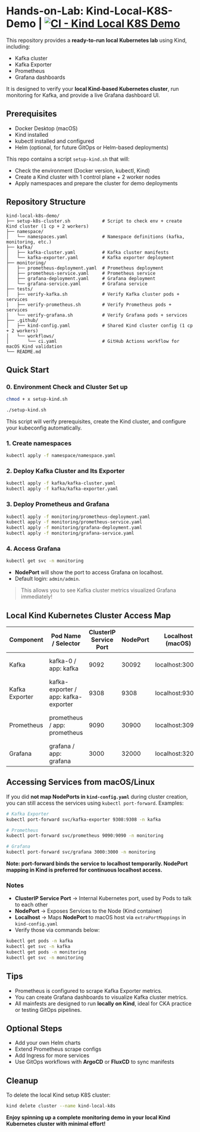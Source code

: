 # Hands-on-Lab: Kind-Local-K8S-Demo | [![CI - Kind Local K8S Demo](https://github.com/Rurutia1027/Hands-on-Lab.Kind-Local-K8S-Demo/actions/workflows/ci-pipeline.yaml/badge.svg)](https://github.com/Rurutia1027/Hands-on-Lab.Kind-Local-K8S-Demo/actions/workflows/ci-pipeline.yaml)

This repository provides a **ready-to-run local Kubernetes lab** using Kind, including: 
- Kafka cluster 
- Kafka Exporter 
- Prometheus 
- Grafana dashboards

It is designed to verify your **local Kind-based Kubernetes cluster**, run monitoring for Kafka, and provide a live Grafana dashboard UI. 

## Prerequisites 

- Docker Desktop (macOS)
- Kind installed 
- kubectl installed and configured 
- Helm (optional, for future GitOps or Helm-based deployments)

This repo contains a script `setup-kind.sh` that will: 
- Check the environment (Docker version, kubectl, Kind)
- Create a Kind cluster with 1 control plane + 2 worker nodes
- Apply namespaces and prepare the cluster for demo deployments


## Repository Structure 

```
kind-local-k8s-demo/
├── setup-k8s-cluster.sh            # Script to check env + create Kind cluster (1 cp + 2 workers)
├── namespace/
│   └── namespaces.yaml             # Namespace definitions (kafka, monitoring, etc.)
├── kafka/
│   ├── kafka-cluster.yaml          # Kafka cluster manifests
│   └── kafka-exporter.yaml         # Kafka exporter deployment
├── monitoring/
│   ├── prometheus-deployment.yaml  # Prometheus deployment
│   ├── prometheus-service.yaml     # Prometheus service
│   ├── grafana-deployment.yaml     # Grafana deployment
│   └── grafana-service.yaml        # Grafana service
├── tests/
│   ├── verify-kafka.sh             # Verify Kafka cluster pods + services
│   ├── verify-prometheus.sh        # Verify Prometheus pods + services
│   └── verify-grafana.sh           # Verify Grafana pods + services
├── .github/
│   ├── kind-config.yaml            # Shared Kind cluster config (1 cp + 2 workers)
│   └── workflows/
│       └── ci.yaml                 # GitHub Actions workflow for macOS Kind validation
└── README.md
```

## Quick Start 

### 0. Environment Check and Cluster Set up
```bash
chmod + x setup-kind.sh 

./setup-kind.sh 
```

This script will verify prerequisites, create the Kind cluster, and configure your kubeconfig automatically.

### 1. Create namespaces 
```bash 
kubectl apply -f namespace/namespace.yaml
```

### 2. Deploy Kafka Cluster and Its Exporter 
```bash 
kubectl apply -f kafka/kafka-cluster.yaml
kubectl apply -f kafka/kafka-exporter.yaml 
```

### 3. Deploy Prometheus and Grafana

```bash 
kubectl apply -f monitoring/prometheus-deployment.yaml 
kubectl apply -f monitoring/prometheus-service.yaml 
kubectl apply -f monitoring/grafana-deployment.yaml
kubectl apply -f monitoring/grafana-service.yaml 
```

### 4. Access Grafana 
```bash 
kubectl get svc -n monitoring 
```

- **NodePort** will show the port to access Grafana on localhost.
- Default login: `admin/admin`.

> This allows you to see Kafka cluster metrics visualized Grafana immediately! 

## Local Kind Kubernetes Cluster Access Map

| Component       | Pod Name / Selector      | ClusterIP Service Port | NodePort | Localhost (macOS) | Notes                                |
|-----------------|------------------------|----------------------|----------|-----------------|--------------------------------------|
| Kafka           | kafka-0 / app: kafka    | 9092                 | 30092    | localhost:30092 | Single-node Kafka KRaft mode         |
| Kafka Exporter  | kafka-exporter / app: kafka-exporter | 9308  | 9308     | localhost:9308  | Exposes Kafka metrics for Prometheus |
| Prometheus      | prometheus / app: prometheus | 9090            | 30900    | localhost:30900 | Prometheus web UI + metrics scrape   |
| Grafana         | grafana / app: grafana  | 3000                 | 32000    | localhost:32000 | Grafana web UI                        |

## Accessing Services from macOS/Linux 

If you did **not map NodePorts in `kind-config.yaml`** during cluster creation, you can still access the services using `kubectl port-forward`. Examples: 

```bash 
# Kafka Exporter
kubectl port-forward svc/kafka-exporter 9308:9308 -n kafka

# Prometheus
kubectl port-forward svc/prometheus 9090:9090 -n monitoring

# Grafana
kubectl port-forward svc/grafana 3000:3000 -n monitoring
```

**Note: port-forward binds the service to localhost temporarily. NodePort mapping in Kind is preferred for continuous localhost access.**


### Notes
- **ClusterIP Service Port** -> Internal Kubernetes port, used by Pods to talk to each other
- **NodePort** -> Exposes Services to the Node (Kind container)
- **Localhost** -> Maps **NodePort** to macOS host via `extraPortMappings` in `kind-config.yaml`
- Verify those via commands below: 
```bash 
kubectl get pods -n kafka
kubectl get svc -n kafka
kubectl get pods -n monitoring
kubectl get svc -n monitoring
```

## Tips 
- Prometheus is configured to scrape Kafka Exporter metrics.
- You can create Grafana dashboards to visualize Kafka cluster metrics.
- All mainfests are designed to run **locally on Kind**, ideal for CKA practice or testing GitOps pipelines. 

## Optional Steps 
- Add your own Helm charts
- Extend Prometheus scrape configs 
- Add Ingress for more services 
- Use GitOps workflows with **ArgoCD** or **FluxCD** to sync manifests 


## Cleanup 
To delete the local Kind setup K8S cluster:

```bash 
kind delete cluster --name kind-local-k8s
```

**Enjoy spinning up a complete monitoring demo in your local Kind Kubernetes cluster with minimal effort!**
